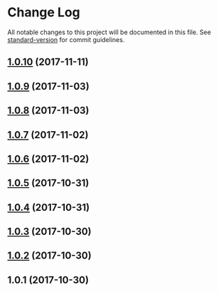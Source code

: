 # Change Log

All notable changes to this project will be documented in this file. See [standard-version](https://github.com/conventional-changelog/standard-version) for commit guidelines.

<a name="1.0.10"></a>
## [1.0.10](https://github.com/raptorbox/raptor-broker/compare/v5.0.1...v1.0.10) (2017-11-11)



<a name="1.0.9"></a>
## [1.0.9](https://github.com/raptorbox/raptor-broker/compare/v1.0.8...v1.0.9) (2017-11-03)



<a name="1.0.8"></a>
## [1.0.8](https://github.com/raptorbox/raptor-broker/compare/v1.0.7...v1.0.8) (2017-11-03)



<a name="1.0.7"></a>
## [1.0.7](https://github.com/raptorbox/raptor-broker/compare/v1.0.6...v1.0.7) (2017-11-02)



<a name="1.0.6"></a>
## [1.0.6](https://github.com/raptorbox/raptor-broker/compare/v1.0.5...v1.0.6) (2017-11-02)



<a name="1.0.5"></a>
## [1.0.5](https://github.com/muka/raptor-broker/compare/v1.0.4...v1.0.5) (2017-10-31)



<a name="1.0.4"></a>
## [1.0.4](https://github.com/muka/raptor-broker/compare/v1.0.3...v1.0.4) (2017-10-31)



<a name="1.0.3"></a>
## [1.0.3](https://github.com/muka/raptor-broker/compare/v1.0.2...v1.0.3) (2017-10-30)



<a name="1.0.2"></a>
## [1.0.2](https://github.com/muka/raptor-broker/compare/v1.0.1...v1.0.2) (2017-10-30)



<a name="1.0.1"></a>
## 1.0.1 (2017-10-30)
